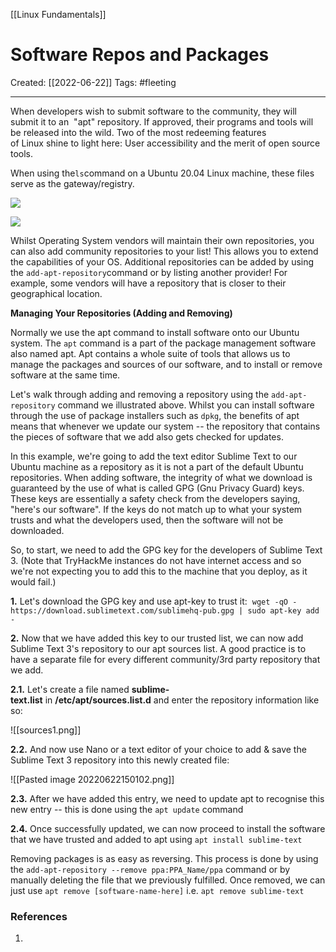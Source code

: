 [[Linux Fundamentals]]

# Software Repos and Packages
Created:  [[2022-06-22]]
Tags: #fleeting 

---
When developers wish to submit software to the community, they will submit it to an  "apt" repository. If approved, their programs and tools will be released into the wild. Two of the most redeeming features of Linux shine to light here: User accessibility and the merit of open source tools.

When using the`ls`command on a Ubuntu 20.04 Linux machine, these files serve as the gateway/registry. 

![](https://assets.tryhackme.com/additional/linux-fundamentals/part3/apt1.png)

![](https://assets.tryhackme.com/additional/linux-fundamentals/part3/apt2.png)

Whilst Operating System vendors will maintain their own repositories, you can also add community repositories to your list! This allows you to extend the capabilities of your OS. Additional repositories can be added by using the `add-apt-repository`command or by listing another provider! For example, some vendors will have a repository that is closer to their geographical location.

  

**Managing Your Repositories (Adding and Removing)**

Normally we use the apt command to install software onto our Ubuntu system. The `apt` command is a part of the package management software also named apt. Apt contains a whole suite of tools that allows us to manage the packages and sources of our software, and to install or remove software at the same time.

Let's walk through adding and removing a repository using the `add-apt-repository` command we illustrated above. Whilst you can install software through the use of package installers such as `dpkg`, the benefits of apt means that whenever we update our system -- the repository that contains the pieces of software that we add also gets checked for updates. 

In this example, we're going to add the text editor Sublime Text to our Ubuntu machine as a repository as it is not a part of the default Ubuntu repositories. When adding software, the integrity of what we download is guaranteed by the use of what is called GPG (Gnu Privacy Guard) keys. These keys are essentially a safety check from the developers saying, "here's our software". If the keys do not match up to what your system trusts and what the developers used, then the software will not be downloaded.

So, to start, we need to add the GPG key for the developers of Sublime Text 3. (Note that TryHackMe instances do not have internet access and so we're not expecting you to add this to the machine that you deploy, as it would fail.)

**1.** Let's download the GPG key and use apt-key to trust it:  `wget -qO - https://download.sublimetext.com/sublimehq-pub.gpg | sudo apt-key add -`

**2.** Now that we have added this key to our trusted list, we can now add Sublime Text 3's repository to our apt sources list. A good practice is to have a separate file for every different community/3rd party repository that we add.

**2.1.** Let's create a file named **sublime-text.list** in **/etc/apt/sources.list.d** and enter the repository information like so:

![[sources1.png]]

**2.2.** And now use Nano or a text editor of your choice to add & save the Sublime Text 3 repository into this newly created file:

![[Pasted image 20220622150102.png]]

**2.3.** After we have added this entry, we need to update apt to recognise this new entry -- this is done using the `apt update` command

**2.4.** Once successfully updated, we can now proceed to install the software that we have trusted and added to apt using `apt install sublime-text`

Removing packages is as easy as reversing. This process is done by using the `add-apt-repository --remove ppa:PPA_Name/ppa` command or by manually deleting the file that we previously fulfilled. Once removed, we can just use `apt remove [software-name-here]` i.e. `apt remove sublime-text`












### References
1. 